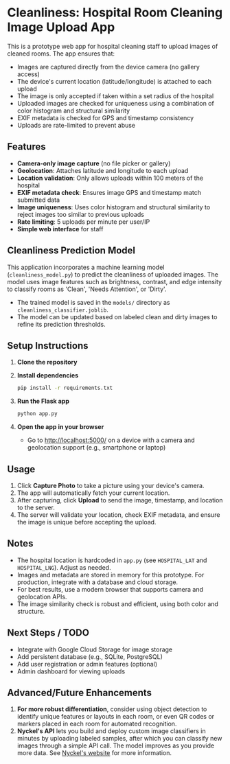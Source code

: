 # Cleanliness: Hospital Room Cleaning Image Upload App

This is a prototype web app for hospital cleaning staff to upload images of cleaned rooms. The app ensures that:

- Images are captured directly from the device camera (no gallery access)
- The device's current location (latitude/longitude) is attached to each upload
- The image is only accepted if taken within a set radius of the hospital
- Uploaded images are checked for uniqueness using a combination of color histogram and structural similarity
- EXIF metadata is checked for GPS and timestamp consistency
- Uploads are rate-limited to prevent abuse

## Features

- **Camera-only image capture** (no file picker or gallery)
- **Geolocation**: Attaches latitude and longitude to each upload
- **Location validation**: Only allows uploads within 100 meters of the hospital
- **EXIF metadata check**: Ensures image GPS and timestamp match submitted data
- **Image uniqueness**: Uses color histogram and structural similarity to reject images too similar to previous uploads
- **Rate limiting**: 5 uploads per minute per user/IP
- **Simple web interface** for staff

## Cleanliness Prediction Model

This application incorporates a machine learning model (`cleanliness_model.py`) to predict the cleanliness of uploaded images. The model uses image features such as brightness, contrast, and edge intensity to classify rooms as 'Clean', 'Needs Attention', or 'Dirty'.

- The trained model is saved in the `models/` directory as `cleanliness_classifier.joblib`.
- The model can be updated based on labeled clean and dirty images to refine its prediction thresholds.

## Setup Instructions

1. **Clone the repository**

2. **Install dependencies**

   ```bash
   pip install -r requirements.txt
   ```

3. **Run the Flask app**

   ```bash
   python app.py
   ```

4. **Open the app in your browser**
   - Go to [http://localhost:5000/](http://localhost:5000/) on a device with a camera and geolocation support (e.g., smartphone or laptop)

## Usage

1. Click **Capture Photo** to take a picture using your device's camera.
2. The app will automatically fetch your current location.
3. After capturing, click **Upload** to send the image, timestamp, and location to the server.
4. The server will validate your location, check EXIF metadata, and ensure the image is unique before accepting the upload.

## Notes

- The hospital location is hardcoded in `app.py` (see `HOSPITAL_LAT` and `HOSPITAL_LNG`). Adjust as needed.
- Images and metadata are stored in memory for this prototype. For production, integrate with a database and cloud storage.
- For best results, use a modern browser that supports camera and geolocation APIs.
- The image similarity check is robust and efficient, using both color and structure.

## Next Steps / TODO

- Integrate with Google Cloud Storage for image storage
- Add persistent database (e.g., SQLite, PostgreSQL)
- Add user registration or admin features (optional)
- Admin dashboard for viewing uploads

## Advanced/Future Enhancements

1. **For more robust differentiation**, consider using object detection to identify unique features or layouts in each room, or even QR codes or markers placed in each room for automated recognition.
2. **Nyckel's API** lets you build and deploy custom image classifiers in minutes by uploading labeled samples, after which you can classify new images through a simple API call. The model improves as you provide more data. See [Nyckel's website](https://www.nyckel.com/) for more information.
